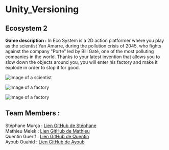 # Unity_Versioning

## Ecosystem 2

**Game description :** In Eco System is a 2D action platformer where you play as the scientist Yan Amarre, during the pollution crisis of 2045, who fights against the company "Porte" 
led by Bill Gaté, one of the most polluting companies in the world. Thanks to your latest invention that allows you to slow down the objects around you, you will enter his factory 
and make it explode in order to stop it for good. 

![Image of a scientist](https://pixelartmaker-data-78746291193.nyc3.digitaloceanspaces.com/image/a64c49148dec501.png)

![Image of a factory](https://openclipart.org/image/800px/310197)

![Image of a factory](https://i.redd.it/7cefmmdirig41.png)

## Team Members : 

Stéphane Murça : [Lien GitHub de Stéphane](https://github.com/Stephane1902)  
Mathieu Melek :  [Lien GitHub de Mathieu](https://github.com/AxolotlTropKawai)  
Quentin Guerif : [Lien GitHub de Quentin](https://github.com/Winchhh)  
Ayoub Ouahid : [Lien GitHub de Ayoub](https://github.com/oayouub)  
